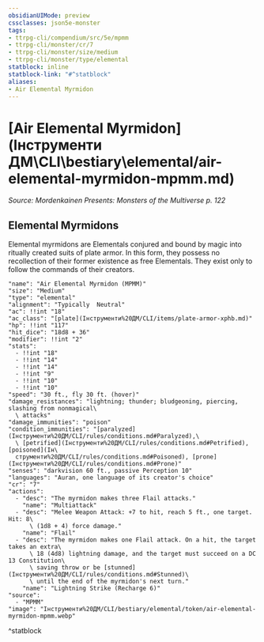 ```yaml
---
obsidianUIMode: preview
cssclasses: json5e-monster
tags:
- ttrpg-cli/compendium/src/5e/mpmm
- ttrpg-cli/monster/cr/7
- ttrpg-cli/monster/size/medium
- ttrpg-cli/monster/type/elemental
statblock: inline
statblock-link: "#^statblock"
aliases:
- Air Elemental Myrmidon
---
```

# [Air Elemental Myrmidon](Інструменти ДМ\CLI\bestiary\elemental/air-elemental-myrmidon-mpmm.md)
*Source: Mordenkainen Presents: Monsters of the Multiverse p. 122*  

## Elemental Myrmidons

Elemental myrmidons are Elementals conjured and bound by magic into ritually created suits of plate armor. In this form, they possess no recollection of their former existence as free Elementals. They exist only to follow the commands of their creators.

```statblock
"name": "Air Elemental Myrmidon (MPMM)"
"size": "Medium"
"type": "elemental"
"alignment": "Typically  Neutral"
"ac": !!int "18"
"ac_class": "[plate](Інструменти%20ДМ/CLI/items/plate-armor-xphb.md)"
"hp": !!int "117"
"hit_dice": "18d8 + 36"
"modifier": !!int "2"
"stats":
  - !!int "18"
  - !!int "14"
  - !!int "14"
  - !!int "9"
  - !!int "10"
  - !!int "10"
"speed": "30 ft., fly 30 ft. (hover)"
"damage_resistances": "lightning; thunder; bludgeoning, piercing, slashing from nonmagical\
  \ attacks"
"damage_immunities": "poison"
"condition_immunities": "[paralyzed](Інструменти%20ДМ/CLI/rules/conditions.md#Paralyzed),\
  \ [petrified](Інструменти%20ДМ/CLI/rules/conditions.md#Petrified), [poisoned](Ін\
  струменти%20ДМ/CLI/rules/conditions.md#Poisoned), [prone](Інструменти%20ДМ/CLI/rules/conditions.md#Prone)"
"senses": "darkvision 60 ft., passive Perception 10"
"languages": "Auran, one language of its creator's choice"
"cr": "7"
"actions":
  - "desc": "The myrmidon makes three Flail attacks."
    "name": "Multiattack"
  - "desc": "Melee Weapon Attack: +7 to hit, reach 5 ft., one target. Hit: 8\
      \ (1d8 + 4) force damage."
    "name": "Flail"
  - "desc": "The myrmidon makes one Flail attack. On a hit, the target takes an extra\
      \ 18 (4d8) lightning damage, and the target must succeed on a DC 13 Constitution\
      \ saving throw or be [stunned](Інструменти%20ДМ/CLI/rules/conditions.md#Stunned)\
      \ until the end of the myrmidon's next turn."
    "name": "Lightning Strike (Recharge 6)"
"source":
  - "MPMM"
"image": "Інструменти%20ДМ/CLI/bestiary/elemental/token/air-elemental-myrmidon-mpmm.webp"
```
^statblock
